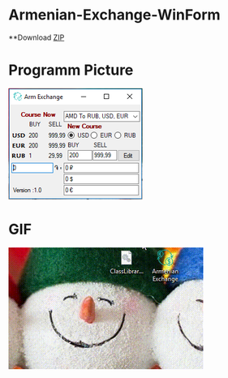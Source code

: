 # Armenian-Exchange-WinForm 
**Download [ZIP](https://github.com/SurenKhachatryan/Armenian-Exchange-WinForm/blob/master/Armenian_Exchange.exe.zip)
# Programm Picture
![](https://github.com/SurenKhachatryan/Armenian-Exchange-WinForm/blob/master/Armenian%20Exchange.PNG)

# GIF
![](https://github.com/SurenKhachatryan/Armenian-Exchange-WinForm/blob/master/Armenian%20Exchange.gif)
